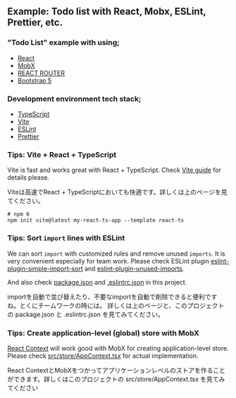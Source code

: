 Example: Todo list with React, Mobx, ESLint, Prettier, etc.
----------------------------

### "Todo List" example with using;

*   [React](https://reactjs.org/)
*   [MobX](https://mobx.js.org/)
*   [REACT ROUTER](https://reactrouter.com/)
*   [Bootstrap 5](https://getbootstrap.com/)

### Development environment tech stack;

*   [TypeScript](https://www.typescriptlang.org/)
*   [Vite](https://vitejs.dev/)
*   [ESLint](https://eslint.org/)
*   [Prettier](https://prettier.io/)

### Tips: Vite + React + TypeScript

Vite is fast and works great with React + TypeScript. Check [Vite guide](https://vitejs.dev/guide/#scaffolding-your-first-vite-project) for details please.

Viteは高速でReact + TypeScriptにおいても快適です。詳しくは上のページを見てください。

```
# npm 6
npm init vite@latest my-react-ts-app --template react-ts
```

### Tips: Sort `import` lines with ESLint

We can sort `import` with customized rules and remove unused `imports`. It is very convenient especially for team work.
Please check ESLint plugin [eslint-plugin-simple-import-sort](https://github.com/lydell/eslint-plugin-simple-import-sort)
and [eslint-plugin-unused-imports](https://github.com/sweepline/eslint-plugin-unused-imports).

And also check [package.json](./package.json) and [.eslintrc.json](./.eslintrc.json) in this project.

importを自動で並び替えたり、不要なimportを自動で削除できると便利ですね。とくにチームワークの時には。
詳しくは上のページと、このプロジェクトの package.json と .eslintrc.json を見てみてください。

### Tips: Create application-level (global) store with MobX

[React Context](https://reactjs.org/docs/context.html) will work good with MobX for creating application-level store.
Please check [src/store/AppContext.tsx](./src/store/AppContext.tsx) for actual implementation.

React ContextとMobXをつかってアプリケーションレベルのストアを作ることができます。詳しくはこのプロジェクトの src/store/AppContext.tsx を見てみてください
